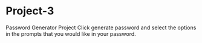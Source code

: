# Project-3
Password Generator Project
Click generate password and select the options in the prompts that you would like in your password. 
